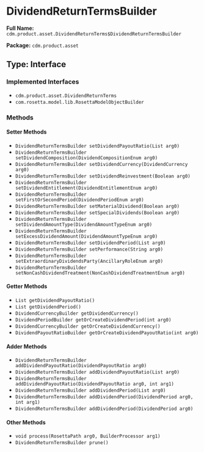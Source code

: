 # DividendReturnTermsBuilder

**Full Name:** `cdm.product.asset.DividendReturnTerms$DividendReturnTermsBuilder`

**Package:** `cdm.product.asset`

## Type: Interface

### Implemented Interfaces

- `cdm.product.asset.DividendReturnTerms`
- `com.rosetta.model.lib.RosettaModelObjectBuilder`

### Methods

#### Setter Methods

- `DividendReturnTermsBuilder setDividendPayoutRatio(List arg0)`
- `DividendReturnTermsBuilder setDividendComposition(DividendCompositionEnum arg0)`
- `DividendReturnTermsBuilder setDividendCurrency(DividendCurrency arg0)`
- `DividendReturnTermsBuilder setDividendReinvestment(Boolean arg0)`
- `DividendReturnTermsBuilder setDividendEntitlement(DividendEntitlementEnum arg0)`
- `DividendReturnTermsBuilder setFirstOrSecondPeriod(DividendPeriodEnum arg0)`
- `DividendReturnTermsBuilder setMaterialDividend(Boolean arg0)`
- `DividendReturnTermsBuilder setSpecialDividends(Boolean arg0)`
- `DividendReturnTermsBuilder setDividendAmountType(DividendAmountTypeEnum arg0)`
- `DividendReturnTermsBuilder setExcessDividendAmount(DividendAmountTypeEnum arg0)`
- `DividendReturnTermsBuilder setDividendPeriod(List arg0)`
- `DividendReturnTermsBuilder setPerformance(String arg0)`
- `DividendReturnTermsBuilder setExtraordinaryDividendsParty(AncillaryRoleEnum arg0)`
- `DividendReturnTermsBuilder setNonCashDividendTreatment(NonCashDividendTreatmentEnum arg0)`

#### Getter Methods

- `List getDividendPayoutRatio()`
- `List getDividendPeriod()`
- `DividendCurrencyBuilder getDividendCurrency()`
- `DividendPeriodBuilder getOrCreateDividendPeriod(int arg0)`
- `DividendCurrencyBuilder getOrCreateDividendCurrency()`
- `DividendPayoutRatioBuilder getOrCreateDividendPayoutRatio(int arg0)`

#### Adder Methods

- `DividendReturnTermsBuilder addDividendPayoutRatio(DividendPayoutRatio arg0)`
- `DividendReturnTermsBuilder addDividendPayoutRatio(List arg0)`
- `DividendReturnTermsBuilder addDividendPayoutRatio(DividendPayoutRatio arg0, int arg1)`
- `DividendReturnTermsBuilder addDividendPeriod(List arg0)`
- `DividendReturnTermsBuilder addDividendPeriod(DividendPeriod arg0, int arg1)`
- `DividendReturnTermsBuilder addDividendPeriod(DividendPeriod arg0)`

#### Other Methods

- `void process(RosettaPath arg0, BuilderProcessor arg1)`
- `DividendReturnTermsBuilder prune()`

